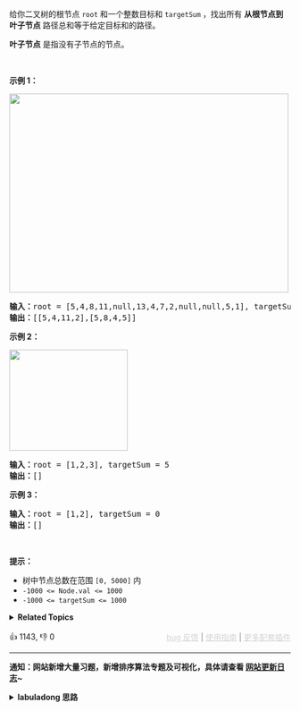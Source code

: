 <p>给你二叉树的根节点 <code>root</code> 和一个整数目标和 <code>targetSum</code> ，找出所有 <strong>从根节点到叶子节点</strong> 路径总和等于给定目标和的路径。</p>

<p><strong>叶子节点</strong> 是指没有子节点的节点。</p>

<div class="original__bRMd"> 
 <div> 
  <p>&nbsp;</p> 
 </div>
</div>

<p><strong>示例 1：</strong></p> 
<img alt="" src="https://assets.leetcode.com/uploads/2021/01/18/pathsumii1.jpg" style="width: 500px; height: 356px;" /> 
<pre>
<strong>输入：</strong>root = [5,4,8,11,null,13,4,7,2,null,null,5,1], targetSum = 22
<strong>输出：</strong>[[5,4,11,2],[5,8,4,5]]
</pre>

<p><strong>示例 2：</strong></p> 
<img alt="" src="https://assets.leetcode.com/uploads/2021/01/18/pathsum2.jpg" style="width: 212px; height: 181px;" /> 
<pre>
<strong>输入：</strong>root = [1,2,3], targetSum = 5
<strong>输出：</strong>[]
</pre>

<p><strong>示例 3：</strong></p>

<pre>
<strong>输入：</strong>root = [1,2], targetSum = 0
<strong>输出：</strong>[]
</pre>

<p>&nbsp;</p>

<p><strong>提示：</strong></p>

<ul> 
 <li>树中节点总数在范围 <code>[0, 5000]</code> 内</li> 
 <li><code>-1000 &lt;= Node.val &lt;= 1000</code></li> 
 <li><code>-1000 &lt;= targetSum &lt;= 1000</code></li> 
</ul>

<details><summary><strong>Related Topics</strong></summary>树 | 深度优先搜索 | 回溯 | 二叉树</details><br>

<div>👍 1143, 👎 0<span style='float: right;'><span style='color: gray;'><a href='https://github.com/labuladong/fucking-algorithm/issues' target='_blank' style='color: lightgray;text-decoration: underline;'>bug 反馈</a> | <a href='https://labuladong.online/algo/fname.html?fname=jb插件简介' target='_blank' style='color: lightgray;text-decoration: underline;'>使用指南</a> | <a href='https://labuladong.online/algo/' target='_blank' style='color: lightgray;text-decoration: underline;'>更多配套插件</a></span></span></div>

<div id="labuladong"><hr>

**通知：网站新增大量习题，新增排序算法专题及可视化，具体请查看 [网站更新日志](https://labuladong.online/algo/changelog/website/)~**

<details><summary><strong>labuladong 思路</strong></summary>

<!-- vip -->
<!-- i_63956417e4b02685a425cc0d -->

本题思路为 labuladong 网站会员专属，请 [点击这里](https://labuladong.online/algo/intro/site-vip/) 购买会员并「按照各个插件的解锁方法手动刷新数据」。

若之前已经购买会员并成功解锁插件，现在却突然出现这个问题，是因为添加了新的题解数据。请尝试重新手动刷新插件数据。进入 [会员购买页](https://labuladong.online/algo/intro/site-vip/) 向下翻即可查看各个插件刷新数据的方法。

若依然无法解决问题，可以在按照 [bug 反馈页面](https://labuladong.online/algo/intro/bug-report/) 的提示像我反馈问题，如是 bug 我会立即修复。</details>
</div>

